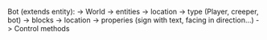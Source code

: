 Bot (extends entity):
	-> World
		-> entities
			-> location
			-> type (Player, creeper, bot)
		-> blocks
			-> location
			-> properies (sign with text, facing in direction...)
	-> Control methods

